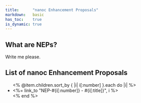 ```yaml
---
title:      "nanoc Enhancement Proposals"
markdown:   basic
has_toc:    true
is_dynamic: true
---
```


What are NEPs?
--------------

Write me please.

List of nanoc Enhancement Proposals
----------------------------------

<ul>
<% @item.children.sort_by { |i| i[:number] }.each do |i| %>
	<li><%= link_to "NEP-#{i[:number]} - #{i[:title]}", i %></li>
<% end %>
</ul>
